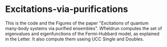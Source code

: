 # Excitations-via-purifications
This is the code and the Figures of the paper "Excitations of quantum many-body systems via purified ensembles". Wfieldrun computes the set of eigenvalues and eigenfunctions of the Fermi-Hubbard model, as explained in the Letter. It also compute them useing UCC Single and Doubles.

